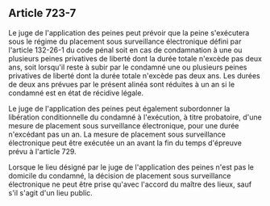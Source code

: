 Article 723-7
----
Le juge de l'application des peines peut prévoir que la peine s'exécutera sous
le régime du placement sous surveillance électronique défini par l'article
132-26-1 du code pénal soit en cas de condamnation à une ou plusieurs peines
privatives de liberté dont la durée totale n'excède pas deux ans, soit lorsqu'il
reste à subir par le condamné une ou plusieurs peines privatives de liberté dont
la durée totale n'excède pas deux ans. Les durées de deux ans prévues par le
présent alinéa sont réduites à un an si le condamné est en état de récidive
légale.

Le juge de l'application des peines peut également subordonner la libération
conditionnelle du condamné à l'exécution, à titre probatoire, d'une mesure de
placement sous surveillance électronique, pour une durée n'excédant pas un an.
La mesure de placement sous surveillance électronique peut être exécutée un an
avant la fin du temps d'épreuve prévu à l'article 729.

Lorsque le lieu désigné par le juge de l'application des peines n'est pas le
domicile du condamné, la décision de placement sous surveillance électronique ne
peut être prise qu'avec l'accord du maître des lieux, sauf s'il s'agit d'un lieu
public.
